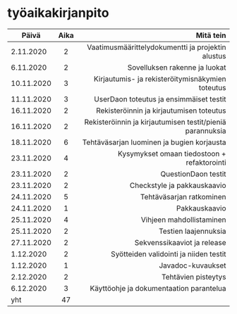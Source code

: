 # **työaikakirjanpito**

 Päivä        | Aika        | Mitä tein                            |
| ------------- |:--------:| ----------------------------------------:|
| 2.11.2020  | 2 | Vaatimusmäärittelydokumentti ja projektin alustus    |
| 6.11.2020 | 2 | Sovelluksen rakenne ja luokat |
| 10.11.2020 | 3 | Kirjautumis- ja rekisteröitymisnäkymien toteutus |
| 11.11.2020 | 3 | UserDaon toteutus ja ensimmäiset testit |
| 16.11.2020 | 2 | Rekisteröinnin ja kirjautumisen toteutus |
| 16.11.2020 | 2 | Rekisteröinnin ja kirjautumisen testit/pieniä parannuksia |
| 18.11.2020 | 6 | Tehtäväsarjan luominen ja bugien korjausta |
| 23.11.2020 | 4 | Kysymykset omaan tiedostoon + refaktorointi |
| 23.11.2020 | 2 | QuestionDaon testit |
| 23.11.2020 | 2 | Checkstyle ja pakkauskaavio |
| 24.11.2020 | 5 | Tehtäväsarjan ratkominen |
| 24.11.2020 | 1 | Pakkauskaavio |
| 25.11.2020 | 4 | Vihjeen mahdollistaminen |
| 25.11.2020 | 2 | Testien laajennuksia |
| 27.11.2020 | 2 | Sekvenssikaaviot ja release |
| 1.12.2020 | 2 | Syötteiden validointi ja niiden testit |
| 1.12.2020 | 1 | Javadoc-kuvaukset |
| 2.12.2020 | 2 | Tehtävien pisteytys |
| 6.12.2020 | 3 | Käyttöohje ja dokumentaation parantelua |
| yht | 47 | |
